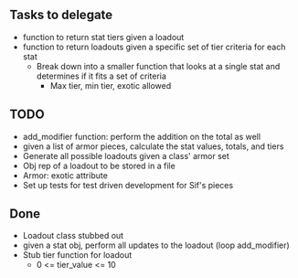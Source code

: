 ## Tasks to delegate ##  
- function to return stat tiers given a loadout  
- function to return loadouts given a specific set of tier criteria for each stat  
	- Break down into a smaller function that looks at a single stat and determines if it fits a set of criteria  
		- Max tier, min tier, exotic allowed 

## TODO ##  

- add_modifier function: perform the addition on the total as well
- given a list of armor pieces, calculate the stat values, totals, and tiers
- Generate all possible loadouts given a class' armor set  
- Obj rep of a loadout to be stored in a file  
- Armor: exotic attribute  
- Set up tests for test driven development for Sif's pieces

## Done  ##  
- Loadout class stubbed out  
- given a stat obj, perform all updates to the loadout (loop add_modifier)
- Stub tier function for loadout  
    - 0 <= tier_value <= 10
